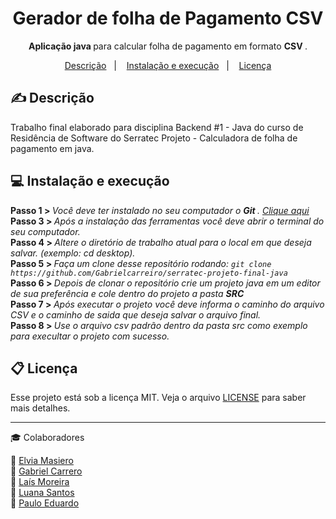 <h1 align="center"> Gerador de folha de Pagamento CSV </h1>
<p align="center"> <strong> Aplicação java </strong> para calcular folha de pagamento em formato <strong> CSV </strong>.  </p>


<p align="center">
  <a href="#-descrição">Descrição</a>&nbsp;&nbsp;&nbsp;|&nbsp;&nbsp;&nbsp;
  <a href="#-instalação-e-execução">Instalação e execução</a>&nbsp;&nbsp;&nbsp;|&nbsp;&nbsp;&nbsp;
  <a href="#memo-licença">Licença</a>
</p>
 
## ✍ Descrição

 Trabalho final elaborado para disciplina Backend #1 - Java do curso de Residência de Software do Serratec Projeto - Calculadora de folha de pagamento em java.

 ## 💻 Instalação e execução
 
<strong> Passo 1 > </strong> <i> Você deve ter instalado no seu computador o <strong> Git  </strong>. <a href="https://git-scm.com/"> Clique aqui </a></i><br>
<strong> Passo 3 > </strong> <i> Após a instalação das ferramentas você deve abrir o terminal do seu computador. </i><br>
<strong> Passo 4 > </strong> <i> Altere o diretório de trabalho atual para o local em que deseja salvar. (exemplo: cd desktop).</i><br>
<strong> Passo 5 > </strong> <i> Faça um clone desse repositório rodando: `git clone https://github.com/Gabrielcarreiro/serratec-projeto-final-java`</i><br>
<strong> Passo 6 > </strong> <i> Depois de clonar o repositório crie um projeto java em um editor de sua preferência e cole dentro do projeto a pasta <strong> SRC </strong> </i><br>
<strong> Passo 7 > </strong> <i> Após executar o projeto você deve informa o caminho do arquivo CSV e o caminho de saida que deseja salvar o arquivo final. </i><br>
<strong> Passo 8 > </strong> <i> Use o arquivo csv padrão dentro da pasta src como exemplo para execultar o projeto com sucesso.</i><br>

## 📋 Licença

Esse projeto está sob a licença MIT. Veja o arquivo [LICENSE](LICENSE.md) para saber mais detalhes.

---

:mortar_board: Colaboradores 

:woman: <a href="https://github.com/elviamasiero">Elvia Masiero</a></br>
:boy: <a href="https://github.com/GabrielCarreiro">Gabriel Carrero </a></br>
:woman: <a href="https://github.com/lais-mm">Laís Moreira </a></br>
:woman: <a href="https://github.com/saalua">Luana Santos</a></br>
:boy: <a href="https://github.com/PauloDudu">Paulo Eduardo</a></br>
